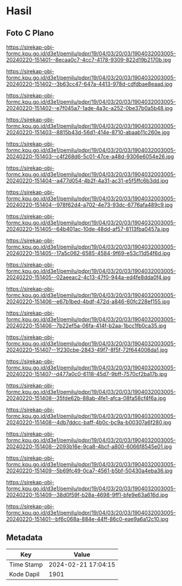 # Hasil

## Foto C Plano

https://sirekap-obj-formc.kpu.go.id/d3e1/pemilu/pdpr/19/04/03/20/03/1904032003005-20240220-151401--8ecaa0c7-4cc7-4178-9309-822d19b2170b.jpg

https://sirekap-obj-formc.kpu.go.id/d3e1/pemilu/pdpr/19/04/03/20/03/1904032003005-20240220-151402--3b63cc47-647a-4413-978d-cdfdbae8eaad.jpg

https://sirekap-obj-formc.kpu.go.id/d3e1/pemilu/pdpr/19/04/03/20/03/1904032003005-20240220-151402--e7f045a7-1ade-4a3c-a252-0be37b0a5b48.jpg

https://sirekap-obj-formc.kpu.go.id/d3e1/pemilu/pdpr/19/04/03/20/03/1904032003005-20240220-151403--8815b43d-56d1-414e-8710-abaab11c260e.jpg

https://sirekap-obj-formc.kpu.go.id/d3e1/pemilu/pdpr/19/04/03/20/03/1904032003005-20240220-151403--c4f268d6-5c01-47ce-a48d-9306e6054e26.jpg

https://sirekap-obj-formc.kpu.go.id/d3e1/pemilu/pdpr/19/04/03/20/03/1904032003005-20240220-151404--a477d054-4b2f-4a31-ac31-e5f5ffc6b3dd.jpg

https://sirekap-obj-formc.kpu.go.id/d3e1/pemilu/pdpr/19/04/03/20/03/1904032003005-20240220-151404--978f62d4-a702-4e73-93dc-6776afa489c9.jpg

https://sirekap-obj-formc.kpu.go.id/d3e1/pemilu/pdpr/19/04/03/20/03/1904032003005-20240220-151405--64b401ac-10de-48dd-af57-8113fba0457a.jpg

https://sirekap-obj-formc.kpu.go.id/d3e1/pemilu/pdpr/19/04/03/20/03/1904032003005-20240220-151405--17a5c062-6585-4584-9f69-e53c11d54f6d.jpg

https://sirekap-obj-formc.kpu.go.id/d3e1/pemilu/pdpr/19/04/03/20/03/1904032003005-20240220-151405--02aeeac2-4c13-47f0-944a-ed4fe8dda0f4.jpg

https://sirekap-obj-formc.kpu.go.id/d3e1/pemilu/pdpr/19/04/03/20/03/1904032003005-20240220-151406--e67b1bed-4bdf-472d-a846-60fc228ef155.jpg

https://sirekap-obj-formc.kpu.go.id/d3e1/pemilu/pdpr/19/04/03/20/03/1904032003005-20240220-151406--7b22ef5a-06fa-414f-b2aa-1bcc1fb0ca35.jpg

https://sirekap-obj-formc.kpu.go.id/d3e1/pemilu/pdpr/19/04/03/20/03/1904032003005-20240220-151407--1f230cbe-2843-49f7-8f5f-72f644006da1.jpg

https://sirekap-obj-formc.kpu.go.id/d3e1/pemilu/pdpr/19/04/03/20/03/1904032003005-20240220-151407--d477a0c0-6118-45d7-9bff-7570cf2ba17b.jpg

https://sirekap-obj-formc.kpu.go.id/d3e1/pemilu/pdpr/19/04/03/20/03/1904032003005-20240220-151408--35fde62b-88ab-4fe1-afca-08fa58cf4f6a.jpg

https://sirekap-obj-formc.kpu.go.id/d3e1/pemilu/pdpr/19/04/03/20/03/1904032003005-20240220-151408--4db7ddcc-baff-4b0c-bc9a-b00307a6f280.jpg

https://sirekap-obj-formc.kpu.go.id/d3e1/pemilu/pdpr/19/04/03/20/03/1904032003005-20240220-151408--2093b16e-9ca8-4bcf-a800-6066f8545e01.jpg

https://sirekap-obj-formc.kpu.go.id/d3e1/pemilu/pdpr/19/04/03/20/03/1904032003005-20240220-151409--5b69fc49-0ca7-4561-b5bf-50430a4eba36.jpg

https://sirekap-obj-formc.kpu.go.id/d3e1/pemilu/pdpr/19/04/03/20/03/1904032003005-20240220-151409--38d0f59f-b28a-4698-9ff1-bfe9e63a616d.jpg

https://sirekap-obj-formc.kpu.go.id/d3e1/pemilu/pdpr/19/04/03/20/03/1904032003005-20240220-151401--bf6c068a-884e-44ff-86c0-eae9a6a12c10.jpg


## Metadata

| Key        | Value               |
| ---------- | ------------------- |
| Time Stamp | 2024-02-21 17:04:15 |
| Kode Dapil | 1901                |



